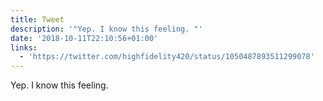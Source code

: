 ```yaml
---
title: Tweet
description: '"Yep. I know this feeling. "'
date: '2018-10-11T22:10:56+01:00'
links:
  - 'https://twitter.com/highfidelity420/status/1050487893511299078'
---
```

Yep. I know this feeling. 
